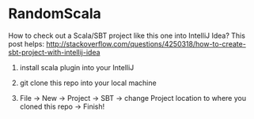 # RandomScala

How to check out a Scala/SBT project like this one into IntelliJ Idea?
This post helps: http://stackoverflow.com/questions/4250318/how-to-create-sbt-project-with-intellij-idea

1. install scala plugin into your IntelliJ

2. git clone this repo into your local machine

3. File -> New -> Project -> SBT -> change Project location to where you cloned this repo -> Finish!
